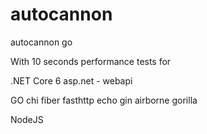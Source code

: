 # autocannon
autocannon go 

With 10 seconds performance tests for 

.NET Core 6
  asp.net - webapi

GO
  chi
  fiber
  fasthttp
  echo
  gin
  airborne
  gorilla

NodeJS 

